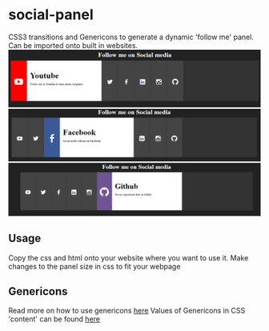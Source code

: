 # social-panel
CSS3 transitions and Genericons to generate a dynamic 'follow me' panel. Can be imported onto built in websites.
![Image1](https://github.com/mannpandya28/social-panel/blob/master/assets/image1.png)
![Image2](https://github.com/mannpandya28/social-panel/blob/master/assets/image2.png)
![Image3](https://github.com/mannpandya28/social-panel/blob/master/assets/image3.png)

## Usage
Copy the css and html onto your website where you want to use it.
Make changes to the panel size in css to fit your webpage

## Genericons
Read more on how to use genericons [here](https://genericons.com)
Values of Genericons in CSS 'content' can be found [here](https://wojnowski.net.pl/main/index/genericons-unicode-values)

